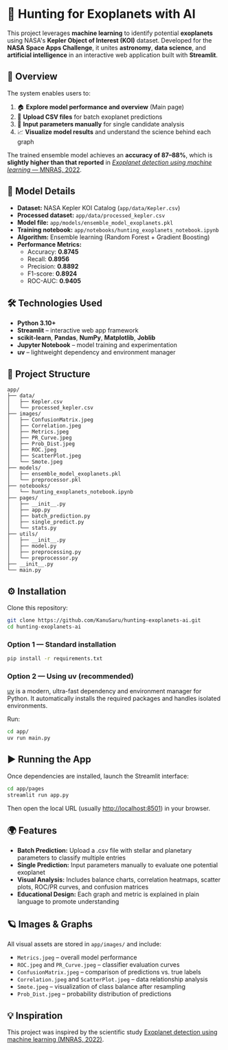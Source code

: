 # 🌌 Hunting for Exoplanets with AI

This project leverages **machine learning** to identify potential **exoplanets** using NASA's **Kepler Object of Interest (KOI)** dataset. Developed for the **NASA Space Apps Challenge**, it unites **astronomy**, **data science**, and **artificial intelligence** in an interactive web application built with **Streamlit**.

## 🚀 Overview

The system enables users to:
1. 🏠 **Explore model performance and overview** (Main page)
2. 📁 **Upload CSV files** for batch exoplanet predictions
3. 🔭 **Input parameters manually** for single candidate analysis
4. 📈 **Visualize model results** and understand the science behind each graph

The trained ensemble model achieves an **accuracy of 87–88%**, which is **slightly higher than that reported** in [*Exoplanet detection using machine learning* — MNRAS, 2022](https://academic.oup.com/mnras/article/513/4/5505/6472249).

## 🧠 Model Details

- **Dataset:** NASA Kepler KOI Catalog (`app/data/Kepler.csv`)
- **Processed dataset:** `app/data/processed_kepler.csv`
- **Model file:** `app/models/ensemble_model_exoplanets.pkl`
- **Training notebook:** `app/notebooks/hunting_exoplanets_notebook.ipynb`
- **Algorithm:** Ensemble learning (Random Forest + Gradient Boosting)
- **Performance Metrics:**
  - Accuracy: **0.8745**
  - Recall: **0.8956**
  - Precision: **0.8892**
  - F1-score: **0.8924**
  - ROC-AUC: **0.9405**

## 🛠 Technologies Used

- **Python 3.10+**
- **Streamlit** – interactive web app framework
- **scikit-learn**, **Pandas**, **NumPy**, **Matplotlib**, **Joblib**
- **Jupyter Notebook** – model training and experimentation
- **uv** – lightweight dependency and environment manager

## 🧩 Project Structure
```
app/
├── data/
│   ├── Kepler.csv
│   └── processed_kepler.csv
├── images/
│   ├── ConfusionMatrix.jpeg
│   ├── Correlation.jpeg
│   ├── Metrics.jpeg
│   ├── PR_Curve.jpeg
│   ├── Prob_Dist.jpeg
│   ├── ROC.jpeg
│   ├── ScatterPlot.jpeg
│   └── Smote.jpeg
├── models/
│   ├── ensemble_model_exoplanets.pkl
│   └── preprocessor.pkl
├── notebooks/
│   └── hunting_exoplanets_notebook.ipynb
├── pages/
│   ├── __init__.py
│   ├── app.py
│   ├── batch_prediction.py
│   ├── single_predict.py
│   └── stats.py
├── utils/
│   ├── __init__.py
│   ├── model.py
│   ├── preprocessing.py
│   └── preprocessor.py
├── __init__.py
└── main.py
```

## ⚙ Installation

Clone this repository:
```bash
git clone https://github.com/KanuSaru/hunting-exoplanets-ai.git
cd hunting-exoplanets-ai
```

### Option 1 — Standard installation
```bash
pip install -r requirements.txt
```

### Option 2 — Using uv (recommended)

[uv](https://github.com/astral-sh/uv) is a modern, ultra-fast dependency and environment manager for Python.
It automatically installs the required packages and handles isolated environments.

Run:
```bash
cd app/
uv run main.py
```

## ▶ Running the App

Once dependencies are installed, launch the Streamlit interface:
```bash
cd app/pages
streamlit run app.py
```

Then open the local URL (usually [http://localhost:8501](http://localhost:8501)) in your browser.

## 🌍 Features

* **Batch Prediction:** Upload a .csv file with stellar and planetary parameters to classify multiple entries
* **Single Prediction:** Input parameters manually to evaluate one potential exoplanet
* **Visual Analysis:** Includes balance charts, correlation heatmaps, scatter plots, ROC/PR curves, and confusion matrices
* **Educational Design:** Each graph and metric is explained in plain language to promote understanding

## 🪐 Images & Graphs

All visual assets are stored in `app/images/` and include:

* `Metrics.jpeg` – overall model performance
* `ROC.jpeg` and `PR_Curve.jpeg` – classifier evaluation curves
* `ConfusionMatrix.jpeg` – comparison of predictions vs. true labels
* `Correlation.jpeg` and `ScatterPlot.jpeg` – data relationship analysis
* `Smote.jpeg` – visualization of class balance after resampling
* `Prob_Dist.jpeg` – probability distribution of predictions

## 💡 Inspiration

This project was inspired by the scientific study [Exoplanet detection using machine learning (MNRAS, 2022)](https://academic.oup.com/mnras/article/513/4/5505/6472249).